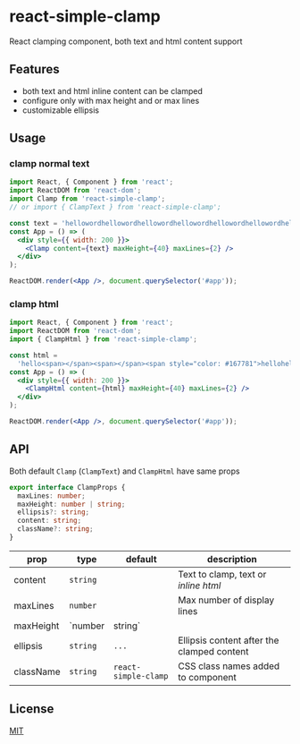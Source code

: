 # react-simple-clamp

React clamping component, both text and html content support

## Features

- both text and html inline content can be clamped
- configure only with max height and or max lines
- customizable ellipsis

## Usage

### clamp normal text

```jsx
import React, { Component } from 'react';
import ReactDOM from 'react-dom';
import Clamp from 'react-simple-clamp';
// or import { ClampText } from 'react-simple-clamp';

const text = 'hellowordhellowordhellowordhellowordhellowordhellowordhellowordhellowordhellowordhelloword';
const App = () => (
  <div style={{ width: 200 }}>
    <Clamp content={text} maxHeight={40} maxLines={2} />
  </div>
);

ReactDOM.render(<App />, document.querySelector('#app'));
```

### clamp html

```jsx
import React, { Component } from 'react';
import ReactDOM from 'react-dom';
import { ClampHtml } from 'react-simple-clamp';

const html =
  'hello<span></span><span></span><span style="color: #167781">hellohellohellohellohello<i>hello</i>hellohellohellohello<span></span><span>world';
const App = () => (
  <div style={{ width: 200 }}>
    <ClampHtml content={html} maxHeight={40} maxLines={2} />
  </div>
);

ReactDOM.render(<App />, document.querySelector('#app'));
```

## API

Both default `Clamp` (`ClampText`) and `ClampHtml` have same props

```typescript
export interface ClampProps {
  maxLines: number;
  maxHeight: number | string;
  ellipsis?: string;
  content: string;
  className?: string;
}
```

| prop      | type              | default              | description                                                                                 |
| --------- | ----------------- | -------------------- | ------------------------------------------------------------------------------------------- |
| content   | `string`          |                      | Text to clamp, text or _inline html_                                                        |
| maxLines  | `number`          |                      | Max number of display lines                                                                 |
| maxHeight | `number | string` |                      | Max height of component, can be configure with number of px value or string of CSS property |
| ellipsis  | `string`          | `...`                | Ellipsis content after the clamped content                                                  |
| className | `string`          | `react-simple-clamp` | CSS class names added to component                                                          |

## License

[MIT](https://github.com/AlbertAZ1992/react-simple-clamp/blob/master/LICENSE)
